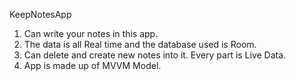 KeepNotesApp

1) Can write your notes in this app.
2) The data is all Real time and the database used is Room.
3) Can delete and create new notes into it. Every part is Live Data.
4) App is made up of MVVM Model.
